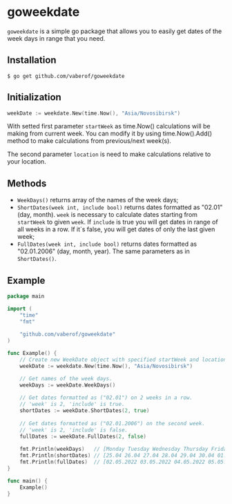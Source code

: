 # goweekdate

`goweekdate` is a simple go package that allows you to easily get dates of the week days in range that you need.

## Installation

    $ go get github.com/vaberof/goweekdate

## Initialization

```go
weekDate := weekdate.New(time.Now(), "Asia/Novosibirsk")
```

With setted first parameter `startWeek` as time.Now() calculations will be making from current week. You can modify it
by using time.Now().Add() method to make calculations from previous/next week(s).

The second parameter `location` is need to make calculations relative to your location.

## Methods

- `WeekDays()` returns array of the names of the week days;
- `ShortDates(week int, include bool)` returns dates formatted as "02.01" (day, month).
  `week` is necessary to calculate dates starting from `startWeek` to given `week`. If `include` is true you will
  get dates in range of all weeks in a row. If it`s false, you will get dates of only the last given week;
- `FullDates(week int, include bool)`  returns dates formatted as "02.01.2006" (day, month, year). The same parameters
  as in `ShortDates()`.

## Example

```go 
package main

import (
    "time"
    "fmt"
    
    "github.com/vaberof/goweekdate"
)

func Example() {
    // Create new WeekDate object with specified startWeek and location.
    weekDate := weekdate.New(time.Now(), "Asia/Novosibirsk")

    // Get names of the week days.
    weekDays := weekDate.WeekDays()
    
    // Get dates formatted as ("02.01") on 2 weeks in a row.
    // 'week' is 2, 'include' is true.
    shortDates := weekDate.ShortDates(2, true)
    
    // Get dates formatted as ("02.01.2006") on the second week.
    // 'week' is 2, 'include' is false.
    fullDates := weekDate.FullDates(2, false)
    
    fmt.Println(weekDays)   // [Monday Tuesday Wednesday Thursday Friday Saturday Sunday]
    fmt.Println(shortDates) // [25.04 26.04 27.04 28.04 29.04 30.04 01.05 02.05 03.05 04.05 05.05 06.05 07.05 08.05]
    fmt.Println(fullDates)  // [02.05.2022 03.05.2022 04.05.2022 05.05.2022 06.05.2022 07.05.2022 08.05.2022]
}

func main() {
    Example()
}
```
